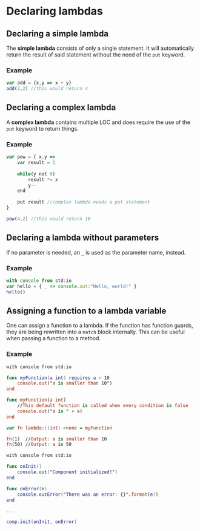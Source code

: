 # Declaring lambdas

## Declaring a simple lambda

The **simple lambda** consists of only a single statement. It will automatically return the result of said statement without the need of the `put` keyword.

### Example

```javascript
var add = {x,y => x + y}
add(2,2) //this would return 4
```

## Declaring a complex lambda

A **complex lambda** contains multiple LOC and does require the use of the `put` keyword to return things.

### Example

```javascript
var pow = { x,y => 
    var result = 1
    
    while(y not 0)
        result *= x
        y--
    end
    
    put result //complex lambda needs a put statement
}

pow(4,2) //this would return 16
```

## Declaring a lambda without parameters

If no parameter is needed, an `_` is used as the parameter name, instead.

### Example

```javascript
with console from std:io
var hello = { _ => console.out:"Hello, world!" }
hello()
```

## Assigning a function to a lambda variable

One can assign a function to a lambda. If the function has function guards, they are being rewritten into a `match` block internally. This can be useful when passing a function to a method. 

### Example

```swift
with console from std:io

func myFunction(a int) requires a < 10
    console.out("a is smaller than 10")
end

func myFunction(a int)
    //This default function is called when every condition is false
    console.out("a is " + a)
end

var fn lambda::(int)->none = myFunction

fn(1)  //Output: a is smaller than 10
fn(50) //Output: a is 50
```

```swift
with console from std:io

func onInit()
    console.out("Component initialized!")
end

func onError(e)
    console.outError("There was an error: {}".format(e))
end

...

comp.init(onInit, onError)
```

